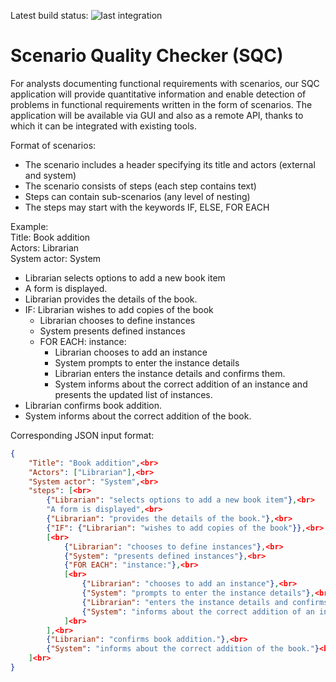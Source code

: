 Latest build status: 
![last integration](https://github.com/Gho-Ost/scenario-quality-checker/actions/workflows/integration.yml/badge.svg)

# Scenario Quality Checker (SQC)

For analysts documenting functional requirements with scenarios, our SQC application will provide quantitative information and enable detection of problems in functional requirements written in the form of scenarios. The application will be available via GUI and also as a remote API, thanks to which it can be integrated with existing tools.

Format of scenarios:
- The scenario includes a header specifying its title and actors (external and system)
- The scenario consists of steps (each step contains text)
- Steps can contain sub-scenarios (any level of nesting)
- The steps may start with the keywords IF, ELSE, FOR EACH

Example:<br>
Title: Book addition<br>
Actors:  Librarian<br>
System actor: System<br>

- Librarian selects options to add a new book item
- A form is displayed.
- Librarian provides the details of the book.
- IF: Librarian wishes to add copies of the book
    - Librarian chooses to define instances
    - System presents defined instances
    - FOR EACH: instance:
        - Librarian chooses to add an instance
        - System prompts to enter the instance details
        - Librarian enters the instance details and confirms them.
        - System informs about the correct addition of an instance and presents the updated list of instances.
- Librarian confirms book addition.
- System informs about the correct addition of the book.

Corresponding JSON input format:<br>
```json
{
	"Title": "Book addition",<br>
	"Actors": ["Librarian"],<br>
	"System actor": "System",<br>
	"steps": [<br>
		{"Librarian": "selects options to add a new book item"},<br>
		"A form is displayed",<br>
		{"Librarian": "provides the details of the book."},<br>
		{"IF": {"Librarian": "wishes to add copies of the book"}},<br>
		[<br>
			{"Librarian": "chooses to define instances"},<br>
			{"System": "presents defined instances"},<br>
			{"FOR EACH": "instance:"},<br>
			[<br>
				{"Librarian": "chooses to add an instance"},<br>
				{"System": "prompts to enter the instance details"},<br>
				{"Librarian": "enters the instance details and confirms them."},<br>
				{"System": "informs about the correct addition of an instance and presents the updated list of instances."}<br>
			]<br>
		],<br>
		{"Librarian": "confirms book addition."},<br>
		{"System": "informs about the correct addition of the book."}<br>
	]<br>
}
```
